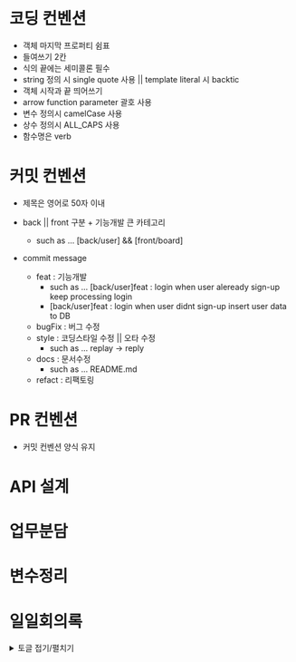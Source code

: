 # 코딩 컨벤션
- 객체 마지막 프로퍼티 쉼표
- 들여쓰기 2칸
- 식의 끝에는 세미콜론 필수
- string 정의 시 single quote 사용 || template literal 시 backtic
- 객체 시작과 끝 띄어쓰기
- arrow function parameter 괄호 사용
- 변수 정의시 camelCase 사용
- 상수 정의시 ALL_CAPS 사용
- 함수명은 verb

# 커밋 컨벤션
- 제목은 영어로 50자 이내

- back || front 구분 + 기능개발 큰 카테고리
  - such as ... [back/user] && [front/board]

- commit message 
  - feat : 기능개발
    - such as ... [back/user]feat : login when user aleready sign-up keep processing login
    - [back/user]feat : login when user didnt sign-up insert user data to DB
  - bugFix : 버그 수정
  - style : 코딩스타일 수정 || 오타 수정 
    - such as ... replay -> reply    
  - docs : 문서수정 
    - such as ... README.md
  - refact : 리팩토링 
  
# PR 컨벤션
 - 커밋 컨벤션 양식 유지


# API 설계
# 업무분담
# 변수정리
# 일일회의록
<details>
<summary>토글 접기/펼치기</summary>
<div markdown="1">

안녕

</div>
</details>
